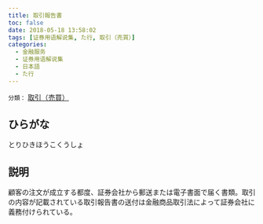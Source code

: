 ```yaml
---
title: 取引報告書
toc: false
date: 2018-05-18 13:58:02
tags: [证券用语解说集, た行, 取引（売買）]
categories:
  - 金融服务
  - 证券用语解说集
  - 日本語
  - た行
---
```


`分類：` [取引（売買）](/tags/取引（売買）/)

## ひらがな

とりひきほうこくうしょ

## 説明

顧客の注文が成立する都度、証券会社から郵送または電子書面で届く書類。取引の内容が記載されている取引報告書の送付は金融商品取引法によって証券会社に義務付けられている。
